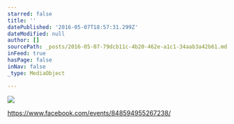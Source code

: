 ```yaml
---
starred: false
title: ''
datePublished: '2016-05-07T18:57:31.299Z'
dateModified: null
author: []
sourcePath: _posts/2016-05-07-79dcb11c-4b20-462e-a1c1-34aab3a42b61.md
inFeed: true
hasPage: false
inNav: false
_type: MediaObject

---
```

![](https://the-grid-user-content.s3-us-west-2.amazonaws.com/357b823f-b16f-4069-9da2-cbcbda5d6322.jpg)

https://www.facebook.com/events/848594955267238/
